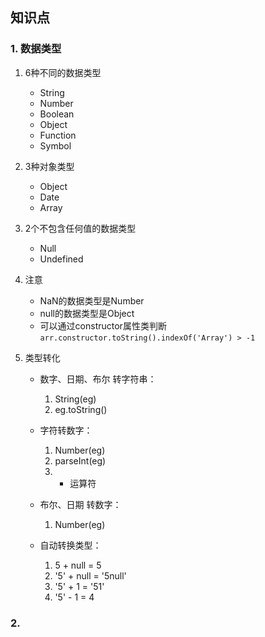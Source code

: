
## 知识点

### 1. 数据类型

1. 6种不同的数据类型

    * String
    * Number
    * Boolean
    * Object
    * Function
    * Symbol

2. 3种对象类型

    * Object
    * Date
    * Array

3. 2个不包含任何值的数据类型

    * Null
    * Undefined

4. 注意

    * NaN的数据类型是Number
    * null的数据类型是Object
    * 可以通过constructor属性类判断`arr.constructor.toString().indexOf('Array') > -1`

5. 类型转化

    * 数字、日期、布尔 转字符串：

        1. String(eg)
        2. eg.toString()

    * 字符转数字：

        1. Number(eg)
        2. parseInt(eg)
        3. + 运算符

    * 布尔、日期 转数字：

        1. Number(eg)

    * 自动转换类型：

        1. 5 + null = 5
        2. '5' + null = '5null'
        3. '5' + 1 = '51'
        4. '5' - 1 = 4

### 2. 